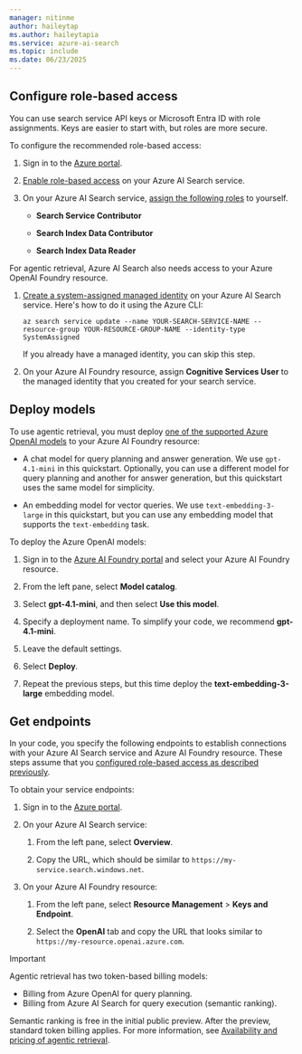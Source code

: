 ```yaml
---
manager: nitinme
author: haileytap
ms.author: haileytapia
ms.service: azure-ai-search
ms.topic: include
ms.date: 06/23/2025
---
```


## Configure role-based access

You can use search service API keys or Microsoft Entra ID with role assignments. Keys are easier to start with, but roles are more secure.

To configure the recommended role-based access:

1. Sign in to the [Azure portal](https://portal.azure.com/).

1. [Enable role-based access](../../search-security-enable-roles.md) on your Azure AI Search service.

1. On your Azure AI Search service, [assign the following roles](../../search-security-rbac.md#how-to-assign-roles-in-the-azure-portal) to yourself.

    + **Search Service Contributor**

    + **Search Index Data Contributor**

    + **Search Index Data Reader**

For agentic retrieval, Azure AI Search also needs access to your Azure OpenAI Foundry resource.

1. [Create a system-assigned managed identity](../../search-howto-managed-identities-data-sources.md#create-a-system-managed-identity) on your Azure AI Search service. Here's how to do it using the Azure CLI:

   ```azurecli
   az search service update --name YOUR-SEARCH-SERVICE-NAME --resource-group YOUR-RESOURCE-GROUP-NAME --identity-type SystemAssigned
   ```

    If you already have a managed identity, you can skip this step.

1. On your Azure AI Foundry resource, assign **Cognitive Services User** to the managed identity that you created for your search service.

## Deploy models

To use agentic retrieval, you must deploy [one of the supported Azure OpenAI models](../../search-agentic-retrieval-how-to-create.md#supported-models) to your Azure AI Foundry resource:

+ A chat model for query planning and answer generation. We use `gpt-4.1-mini` in this quickstart. Optionally, you can use a different model for query planning and another for answer generation, but this quickstart uses the same model for simplicity.

+ An embedding model for vector queries. We use `text-embedding-3-large` in this quickstart, but you can use any embedding model that supports the `text-embedding` task.

To deploy the Azure OpenAI models:

1. Sign in to the [Azure AI Foundry portal](https://ai.azure.com/?cid=learnDocs) and select your Azure AI Foundry resource.

1. From the left pane, select **Model catalog**.

1. Select **gpt-4.1-mini**, and then select **Use this model**.

1. Specify a deployment name. To simplify your code, we recommend **gpt-4.1-mini**.

1. Leave the default settings.

1. Select **Deploy**.

1. Repeat the previous steps, but this time deploy the **text-embedding-3-large** embedding model.

## Get endpoints

In your code, you specify the following endpoints to establish connections with your Azure AI Search service and Azure AI Foundry resource. These steps assume that you [configured role-based access as described previously](#configure-role-based-access).

To obtain your service endpoints:

1. Sign in to the [Azure portal](https://portal.azure.com/).

1. On your Azure AI Search service:

    1. From the left pane, select **Overview**.

    1. Copy the URL, which should be similar to `https://my-service.search.windows.net`.

1. On your Azure AI Foundry resource:

    1. From the left pane, select **Resource Management** > **Keys and Endpoint**.

    1. Select the **OpenAI** tab and copy the URL that looks similar to `https://my-resource.openai.azure.com`.

> [!IMPORTANT]
> Agentic retrieval has two token-based billing models:
>
> + Billing from Azure OpenAI for query planning.
> + Billing from Azure AI Search for query execution (semantic ranking).
>
> Semantic ranking is free in the initial public preview. After the preview, standard token billing applies. For more information, see [Availability and pricing of agentic retrieval](../../search-agentic-retrieval-concept.md#availability-and-pricing).

